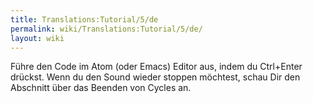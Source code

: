 ```yaml
---
title: Translations:Tutorial/5/de
permalink: wiki/Translations:Tutorial/5/de/
layout: wiki
---
```


Führe den Code im Atom (oder Emacs) Editor aus, indem du Ctrl+Enter
drückst. Wenn du den Sound wieder stoppen möchtest, schau Dir den
Abschnitt über das Beenden von Cycles an.
